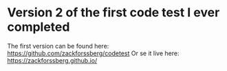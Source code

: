 # Version 2 of the first code test I ever completed

The first version can be found here: https://github.com/zackforssberg/codetest
Or se it live here: https://zackforssberg.github.io/
